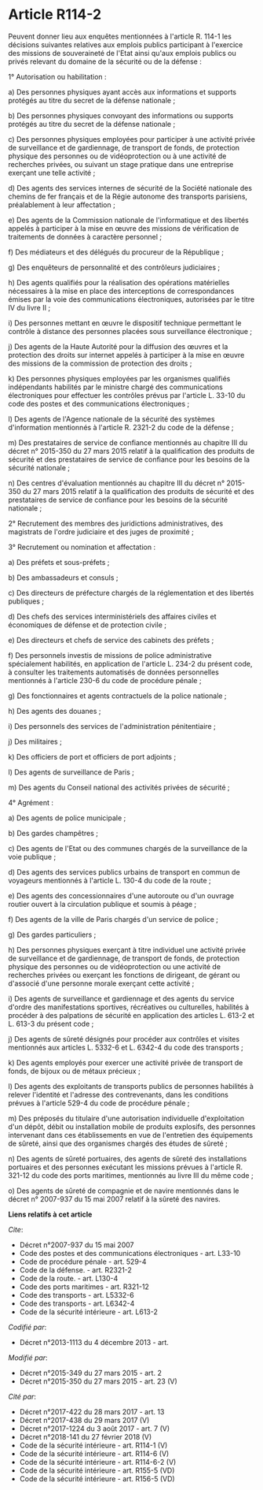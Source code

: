 # Article R114-2

Peuvent donner lieu aux enquêtes mentionnées à l'article R. 114-1 les décisions suivantes relatives aux emplois publics
participant à l'exercice des missions de souveraineté de l'Etat ainsi qu'aux emplois publics ou privés relevant du domaine de
la sécurité ou de la défense : 

1° Autorisation ou habilitation : 

a) Des personnes physiques ayant accès aux informations et supports protégés au titre du secret de la défense nationale ; 

b) Des personnes physiques convoyant des informations ou supports protégés au titre du secret de la défense nationale ; 

c) Des personnes physiques employées pour participer à une activité privée de surveillance et de gardiennage, de transport de
fonds, de protection physique des personnes ou de vidéoprotection ou à une activité de recherches privées, ou suivant un
stage pratique dans une entreprise exerçant une telle activité ; 

d) Des agents des services internes de sécurité de la Société nationale des chemins de fer français et de la Régie autonome
des transports parisiens, préalablement à leur affectation ; 

e) Des agents de la Commission nationale de l'informatique et des libertés appelés à participer à la mise en œuvre des
missions de vérification de traitements de données à caractère personnel ; 

f) Des médiateurs et des délégués du procureur de la République ; 

g) Des enquêteurs de personnalité et des contrôleurs judiciaires ; 

h) Des agents qualifiés pour la réalisation des opérations matérielles nécessaires à la mise en place des interceptions de
correspondances émises par la voie des communications électroniques, autorisées par le titre IV du livre II ; 

i) Des personnes mettant en œuvre le dispositif technique permettant le contrôle à distance des personnes placées sous
surveillance électronique ; 

j) Des agents de la Haute Autorité pour la diffusion des œuvres et la protection des droits sur internet appelés à participer
à la mise en œuvre des missions de la commission de protection des droits ; 

k) Des personnes physiques employées par les organismes qualifiés indépendants habilités par le ministre chargé des
communications électroniques pour effectuer les contrôles prévus par l'article L. 33-10 du code des postes et des
communications électroniques ; 

l) Des agents de l'Agence nationale de la sécurité des systèmes d'information mentionnés à l'article R. 2321-2 du code de la
défense ; 

m) Des prestataires de service de confiance mentionnés au chapitre III du décret n° 2015-350 du 27 mars 2015 relatif à la
qualification des produits de sécurité et des prestataires de service de confiance pour les besoins de la sécurité
nationale ;

n) Des centres d'évaluation mentionnés au chapitre III du décret n° 2015-350 du 27 mars 2015 relatif à la qualification des
produits de sécurité et des prestataires de service de confiance pour les besoins de la sécurité nationale ; 

2° Recrutement des membres des juridictions administratives, des magistrats de l'ordre judiciaire et des juges de
proximité ; 

3° Recrutement ou nomination et affectation : 

a) Des préfets et sous-préfets ; 

b) Des ambassadeurs et consuls ; 

c) Des directeurs de préfecture chargés de la réglementation et des libertés publiques ; 

d) Des chefs des services interministériels des affaires civiles et économiques de défense et de protection civile ; 

e) Des directeurs et chefs de service des cabinets des préfets ; 

f) Des personnels investis de missions de police administrative spécialement habilités, en application de l'article L. 234-2
du présent code, à consulter les traitements automatisés de données personnelles mentionnés à l'article 230-6 du code de
procédure pénale ; 

g) Des fonctionnaires et agents contractuels de la police nationale ; 

h) Des agents des douanes ; 

i) Des personnels des services de l'administration pénitentiaire ; 

j) Des militaires ; 

k) Des officiers de port et officiers de port adjoints ; 

l) Des agents de surveillance de Paris ; 

m) Des agents du Conseil national des activités privées de sécurité ; 

4° Agrément : 

a) Des agents de police municipale ; 

b) Des gardes champêtres ; 

c) Des agents de l'Etat ou des communes chargés de la surveillance de la voie publique ; 

d) Des agents des services publics urbains de transport en commun de voyageurs mentionnés à l'article L. 130-4 du code de la
route ; 

e) Des agents des concessionnaires d'une autoroute ou d'un ouvrage routier ouvert à la circulation publique et soumis à
péage ; 

f) Des agents de la ville de Paris chargés d'un service de police ; 

g) Des gardes particuliers ; 

h) Des personnes physiques exerçant à titre individuel une activité privée de surveillance et de gardiennage, de transport de
fonds, de protection physique des personnes ou de vidéoprotection ou une activité de recherches privées ou exerçant les
fonctions de dirigeant, de gérant ou d'associé d'une personne morale exerçant cette activité ; 

i) Des agents de surveillance et gardiennage et des agents du service d'ordre des manifestations sportives, récréatives ou
culturelles, habilités à procéder à des palpations de sécurité en application des articles L. 613-2 et L. 613-3 du présent
code ; 

j) Des agents de sûreté désignés pour procéder aux contrôles et visites mentionnés aux articles L. 5332-6 et L. 6342-4 du
code des transports ; 

k) Des agents employés pour exercer une activité privée de transport de fonds, de bijoux ou de métaux précieux ; 

l) Des agents des exploitants de transports publics de personnes habilités à relever l'identité et l'adresse des
contrevenants, dans les conditions prévues à l'article 529-4 du code de procédure pénale ; 

m) Des préposés du titulaire d'une autorisation individuelle d'exploitation d'un dépôt, débit ou installation mobile de
produits explosifs, des personnes intervenant dans ces établissements en vue de l'entretien des équipements de sûreté, ainsi
que des organismes chargés des études de sûreté ; 

n) Des agents de sûreté portuaires, des agents de sûreté des installations portuaires et des personnes exécutant les missions
prévues à l'article R. 321-12 du code des ports maritimes, mentionnés au livre III du même code ; 

o) Des agents de sûreté de compagnie et de navire mentionnés dans le décret n° 2007-937 du 15 mai 2007 relatif à la sûreté
des navires.

**Liens relatifs à cet article**

_Cite_:

  - Décret n°2007-937 du 15 mai 2007
  - Code des postes et des communications électroniques - art. L33-10
  - Code de procédure pénale - art. 529-4
  - Code de la défense. - art. R2321-2
  - Code de la route. - art. L130-4
  - Code des ports maritimes - art. R321-12
  - Code des transports - art. L5332-6
  - Code des transports - art. L6342-4
  - Code de la sécurité intérieure - art. L613-2

_Codifié par_:

  - Décret n°2013-1113 du 4 décembre 2013 - art.

_Modifié par_:

  - Décret n°2015-349 du 27 mars 2015 - art. 2
  - Décret n°2015-350 du 27 mars 2015 - art. 23 (V)

_Cité par_:

  - Décret n°2017-422 du 28 mars 2017 - art. 13
  - Décret n°2017-438 du 29 mars 2017 (V)
  - Décret n°2017-1224 du 3 août 2017 - art. 7 (V)
  - Décret n°2018-141 du 27 février 2018 (V)
  - Code de la sécurité intérieure - art. R114-1 (V)
  - Code de la sécurité intérieure - art. R114-6 (V)
  - Code de la sécurité intérieure - art. R114-6-2 (V)
  - Code de la sécurité intérieure - art. R155-5 (VD)
  - Code de la sécurité intérieure - art. R156-5 (VD)
